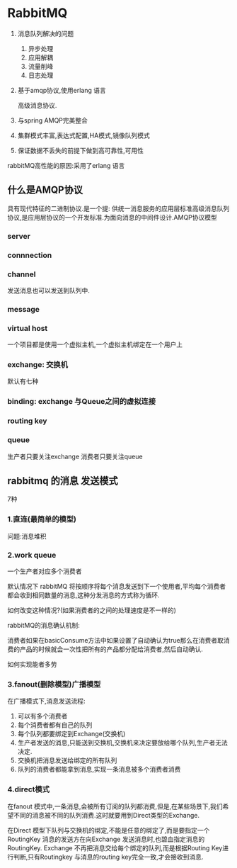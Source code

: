 # RabbitMQ

1. 消息队列解决的问题

   1. 异步处理
   2. 应用解耦
   3. 流量削峰
   4. 日志处理

2. 基于amqp协议,使用erlang 语言

   高级消息协议.

3. 与spring AMQP完美整合

4. 集群模式丰富,表达式配置,HA模式,镜像队列模式

5. 保证数据不丢失的前提下做到高可靠性,可用性

rabbitMQ高性能的原因:采用了erlang 语言

## 什么是AMQP协议

具有现代特征的二进制协议.是一个提: 供统一消息服务的应用层标准高级消息队列协议,是应用层协议的一个开发标准.为面向消息的中间件设计.AMQP协议模型

### server 



### connnection

### channel

发送消息也可以发送到队列中.

### message

### virtual host

一个项目都是使用一个虚拟主机,一个虚拟主机绑定在一个用户上

### exchange: 交换机

默认有七种

### binding: exchange 与Queue之间的虚拟连接

### routing key



### queue 

生产者只要关注exchange 消费者只要关注queue

## rabbitmq 的消息 发送模式

7种



### 1.直连(最简单的模型)

问题:消息堆积

### 2.work queue

一个生产者对应多个消费者

默认情况下 rabbitMQ 将按顺序将每个消息发送到下一个使用者,平均每个消费者都会收到相同数量的消息,这种分发消息的方式称为循环.

如何改变这种情况?(如果消费者的之间的处理速度是不一样的)

rabbitMQ的消息确认机制:

消费者如果在basicConsume方法中如果设置了自动确认为true那么在消费者取消费的产品的时候就会一次性把所有的产品都分配给消费者,然后自动确认.

如何实现能者多劳

### 3.fanout(删除模型)广播模型

在广播模式下,消息发送流程:

1. 可以有多个消费者
2. 每个消费者都有自己的队列
3. 每个队列都要绑定到Exchange(交换机)
4. 生产者发送的消息,只能送到交换机,交换机来决定要放给哪个队列,生产者无法决定.
5. 交换机把消息发送给绑定的所有队列
6. 队列的消费者都能拿到消息,实现一条消息被多个消费者消费

### 4.direct模式

在fanout 模式中,一条消息,会被所有订阅的队列都消费,但是,在某些场景下,我们希望不同的消息被不同的队列消费.这时就要用到Direct类型的Exchange.

在Direct 模型下队列与交换机的绑定,不能是任意的绑定了,而是要指定一个RoutingKey 消息的发送方在向Exchange 发送消息时,也碧血指定消息的RoutingKey. Exchange 不再把消息交给每个绑定的队列,而是根据Routing Key进行判断,只有Routingkey 与消息的routing key完全一致,才会接收到消息.